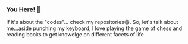 ### You Here! 👋

<!--
**Odubolaoluwatimilehin/Odubolaoluwatimilehin** is a ✨ _special_ ✨ repository because its `README.md` (this file) appears on your GitHub profile. -->

If it's about the "codes"... check my repositories😄. So, let's talk about me...aside punching my keyboard, I love playing the game of chess and reading books to get knowelge on different facets of life . 

